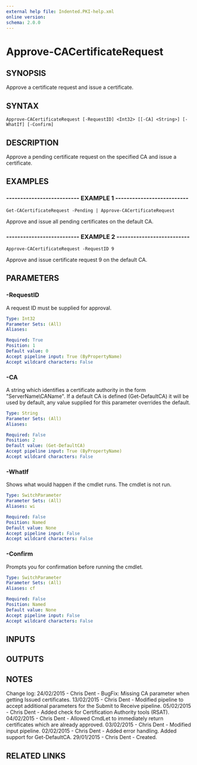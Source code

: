 ```yaml
---
external help file: Indented.PKI-help.xml
online version: 
schema: 2.0.0
---
```


# Approve-CACertificateRequest

## SYNOPSIS
Approve a certificate request and issue a certificate.

## SYNTAX

```
Approve-CACertificateRequest [-RequestID] <Int32> [[-CA] <String>] [-WhatIf] [-Confirm]
```

## DESCRIPTION
Approve a pending certificate request on the specified CA and issue a certificate.

## EXAMPLES

### -------------------------- EXAMPLE 1 --------------------------
```
Get-CACertificateRequest -Pending | Approve-CACertificateRequest
```

Approve and issue all pending certificates on the default CA.

### -------------------------- EXAMPLE 2 --------------------------
```
Approve-CACertificateRequest -RequestID 9
```

Approve and issue certificate request 9 on the default CA.

## PARAMETERS

### -RequestID
A request ID must be supplied for approval.

```yaml
Type: Int32
Parameter Sets: (All)
Aliases: 

Required: True
Position: 1
Default value: 0
Accept pipeline input: True (ByPropertyName)
Accept wildcard characters: False
```

### -CA
A string which identifies a certificate authority in the form "ServerName\CAName".
If a default CA is defined (Get-DefaultCA) it will be used by default, any value supplied for this parameter overrides the default.

```yaml
Type: String
Parameter Sets: (All)
Aliases: 

Required: False
Position: 2
Default value: (Get-DefaultCA)
Accept pipeline input: True (ByPropertyName)
Accept wildcard characters: False
```

### -WhatIf
Shows what would happen if the cmdlet runs.
The cmdlet is not run.

```yaml
Type: SwitchParameter
Parameter Sets: (All)
Aliases: wi

Required: False
Position: Named
Default value: None
Accept pipeline input: False
Accept wildcard characters: False
```

### -Confirm
Prompts you for confirmation before running the cmdlet.

```yaml
Type: SwitchParameter
Parameter Sets: (All)
Aliases: cf

Required: False
Position: Named
Default value: None
Accept pipeline input: False
Accept wildcard characters: False
```

## INPUTS

## OUTPUTS

## NOTES
Change log:
    24/02/2015 - Chris Dent - BugFix: Missing CA parameter when getting Issued certificates.
    13/02/2015 - Chris Dent - Modified pipeline to accept additional parameters for the Submit to Receive pipeline.
    05/02/2015 - Chris Dent - Added check for Certification Authority tools (RSAT).
    04/02/2015 - Chris Dent - Allowed CmdLet to immediately return certificates which are already approved.
    03/02/2015 - Chris Dent - Modified input pipeline.
    02/02/2015 - Chris Dent - Added error handling.
Added support for Get-DefaultCA.
    29/01/2015 - Chris Dent - Created.

## RELATED LINKS

